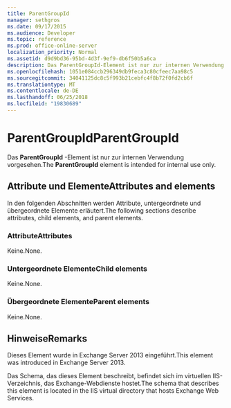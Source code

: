 ```yaml
---
title: ParentGroupId
manager: sethgros
ms.date: 09/17/2015
ms.audience: Developer
ms.topic: reference
ms.prod: office-online-server
localization_priority: Normal
ms.assetid: d9d9bd36-95bd-4d3f-9ef9-db6f50b5a6ca
description: Das ParentGroupId-Element ist nur zur internen Verwendung vorgesehen.
ms.openlocfilehash: 1051e084ccb296349db9feca3c80cfeec7aa98c5
ms.sourcegitcommit: 34041125dc8c5f993b21cebfc4f8b72f0fd2cb6f
ms.translationtype: MT
ms.contentlocale: de-DE
ms.lasthandoff: 06/25/2018
ms.locfileid: "19830689"
---
```

# <a name="parentgroupid"></a><span data-ttu-id="135a2-103">ParentGroupId</span><span class="sxs-lookup"><span data-stu-id="135a2-103">ParentGroupId</span></span>

<span data-ttu-id="135a2-104">Das **ParentGroupId** -Element ist nur zur internen Verwendung vorgesehen.</span><span class="sxs-lookup"><span data-stu-id="135a2-104">The **ParentGroupId** element is intended for internal use only.</span></span> 

## <a name="attributes-and-elements"></a><span data-ttu-id="135a2-105">Attribute und Elemente</span><span class="sxs-lookup"><span data-stu-id="135a2-105">Attributes and elements</span></span>

<span data-ttu-id="135a2-106">In den folgenden Abschnitten werden Attribute, untergeordnete und übergeordnete Elemente erläutert.</span><span class="sxs-lookup"><span data-stu-id="135a2-106">The following sections describe attributes, child elements, and parent elements.</span></span>
  
### <a name="attributes"></a><span data-ttu-id="135a2-107">Attribute</span><span class="sxs-lookup"><span data-stu-id="135a2-107">Attributes</span></span>

<span data-ttu-id="135a2-108">Keine.</span><span class="sxs-lookup"><span data-stu-id="135a2-108">None.</span></span>
  
### <a name="child-elements"></a><span data-ttu-id="135a2-109">Untergeordnete Elemente</span><span class="sxs-lookup"><span data-stu-id="135a2-109">Child elements</span></span>

<span data-ttu-id="135a2-110">Keine.</span><span class="sxs-lookup"><span data-stu-id="135a2-110">None.</span></span>
  
### <a name="parent-elements"></a><span data-ttu-id="135a2-111">Übergeordnete Elemente</span><span class="sxs-lookup"><span data-stu-id="135a2-111">Parent elements</span></span>

<span data-ttu-id="135a2-112">Keine.</span><span class="sxs-lookup"><span data-stu-id="135a2-112">None.</span></span>
  
## <a name="remarks"></a><span data-ttu-id="135a2-113">Hinweise</span><span class="sxs-lookup"><span data-stu-id="135a2-113">Remarks</span></span>

<span data-ttu-id="135a2-114">Dieses Element wurde in Exchange Server 2013 eingeführt.</span><span class="sxs-lookup"><span data-stu-id="135a2-114">This element was introduced in Exchange Server 2013.</span></span>
  
<span data-ttu-id="135a2-115">Das Schema, das dieses Element beschreibt, befindet sich im virtuellen IIS-Verzeichnis, das Exchange-Webdienste hostet.</span><span class="sxs-lookup"><span data-stu-id="135a2-115">The schema that describes this element is located in the IIS virtual directory that hosts Exchange Web Services.</span></span>
  

